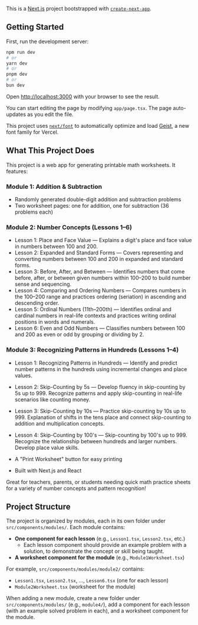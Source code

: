 This is a [Next.js](https://nextjs.org) project bootstrapped with [`create-next-app`](https://nextjs.org/docs/app/api-reference/cli/create-next-app).

## Getting Started

First, run the development server:

```bash
npm run dev
# or
yarn dev
# or
pnpm dev
# or
bun dev
```

Open [http://localhost:3000](http://localhost:3000) with your browser to see the result.

You can start editing the page by modifying `app/page.tsx`. The page auto-updates as you edit the file.

This project uses [`next/font`](https://nextjs.org/docs/app/building-your-application/optimizing/fonts) to automatically optimize and load [Geist](https://vercel.com/font), a new font family for Vercel.

## What This Project Does

This project is a web app for generating printable math worksheets. It features:

### Module 1: Addition & Subtraction
- Randomly generated double-digit addition and subtraction problems
- Two worksheet pages: one for addition, one for subtraction (36 problems each)

### Module 2: Number Concepts (Lessons 1–6)
- Lesson 1: Place and Face Value — Explains a digit's place and face value in numbers between 100 and 200.
- Lesson 2: Expanded and Standard Forms — Covers representing and converting numbers between 100 and 200 in expanded and standard forms.
- Lesson 3: Before, After, and Between — Identifies numbers that come before, after, or between given numbers within 100–200 to build number sense and sequencing.
- Lesson 4: Comparing and Ordering Numbers — Compares numbers in the 100–200 range and practices ordering (seriation) in ascending and descending order.
- Lesson 5: Ordinal Numbers (11th–200th) — Identifies ordinal and cardinal numbers in real-life contexts and practices writing ordinal positions in words and numerals.
- Lesson 6: Even and Odd Numbers — Classifies numbers between 100 and 200 as even or odd by grouping or dividing by 2.

### Module 3: Recognizing Patterns in Hundreds (Lessons 1–4)
- Lesson 1: Recognizing Patterns in Hundreds — Identify and predict number patterns in the hundreds using incremental changes and place values.
- Lesson 2: Skip-Counting by 5s — Develop fluency in skip-counting by 5s up to 999. Recognize patterns and apply skip-counting in real-life scenarios like counting money.
- Lesson 3: Skip-Counting by 10s — Practice skip-counting by 10s up to 999. Explanation of shifts in the tens place and connect skip-counting to addition and multiplication concepts.
- Lesson 4: Skip-Counting by 100's — Skip-counting by 100's up to 999. Recognize the relationship between hundreds and larger numbers. Develop place value skills.

- A "Print Worksheet" button for easy printing
- Built with Next.js and React

Great for teachers, parents, or students needing quick math practice sheets for a variety of number concepts and pattern recognition!

## Project Structure

The project is organized by modules, each in its own folder under `src/components/modules/`. Each module contains:

- **One component for each lesson** (e.g., `Lesson1.tsx`, `Lesson2.tsx`, etc.)
  - Each lesson component should provide an example problem with a solution, to demonstrate the concept or skill being taught.
- **A worksheet component for the module** (e.g., `Module1Worksheet.tsx`)

For example, `src/components/modules/module2/` contains:
  - `Lesson1.tsx`, `Lesson2.tsx`, ..., `Lesson6.tsx` (one for each lesson)
  - `Module2Worksheet.tsx` (worksheet for the module)

When adding a new module, create a new folder under `src/components/modules/` (e.g., `module4/`), add a component for each lesson (with an example solved problem in each), and a worksheet component for the module.
